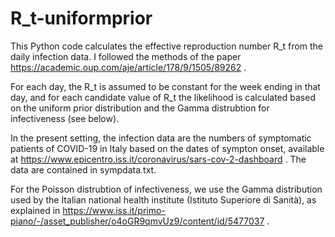 # R_t-uniformprior

This Python code calculates the effective reproduction number R_t from the daily infection data. I followed the methods of the paper https://academic.oup.com/aje/article/178/9/1505/89262 .

For each day, the R_t is assumed to be constant for the week ending in that day, and for each candidate value of R_t the likelihood is calculated based on the uniform prior distribution and the Gamma distrubtion for infectiveness (see below). 

In the present setting, the infection data are the numbers of symptomatic patients of COVID-19 in Italy based on the dates of sympton onset, available at https://www.epicentro.iss.it/coronavirus/sars-cov-2-dashboard .
The data are contained in sympdata.txt.

For the Poisson distrubtion of infectiveness, we use the Gamma distribution used by the Italian national health institute (Istituto Superiore di Sanità), as explained in https://www.iss.it/primo-piano/-/asset_publisher/o4oGR9qmvUz9/content/id/5477037 .
